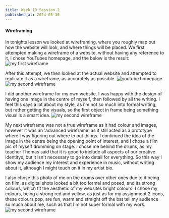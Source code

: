```yaml
---
title: Week 10 Session 2
published_at: 2024-05-30
---
```


#### Wireframing
In tonights lesson we looked at wireframing, where you roughly map out how the website will look, and where things will be placed. We first attempted making a wireframe of a website, without having any reference to it, I chose YouTubes homepage, and the below is the result:
![my first wireframe](/W01S1/wire.png)

After this attempt, we then looked at the actual website and attempted to replicate it as a wireframe, as accurately as possible.
![youtube homepage](/W01S1/youtube.png)
![my second wireframe](/W01S1/wire2.png)

I did another wireframe for my own website. I was happy with the design of having one image in the centre of myself, then followed by all the writing. I feel this says a lot about my style, as i'm not so much into formal writing, but rather getting the visuals, so the first object in frame being something visual is a smart idea.
 ![my second wireframe](/W01S1/wire3.png)

 My next wireframe was not a true wireframe as it had colour and images, however it was an 'advanced wireframe' as it still acted as a prototype where I was figuring out where to put things. I continued the idea of the image in the centre being the opening point of interest, and I chose a film pic of myself drumming on stage. I chose me behind the drums, as my teacher Thomas said that it is good to include all aspects of our creative identitys, but it isn't necessary to go into detail for everything. So this way I show my audience my interest and experience in music, without writing about it, although I might touch on it in my artist bio.
 
  I also chose this photo of me on the drums over other ones due to it being on film, as digital shots looked a bit too formal and posed, and its strong colours, which fit the aesthetic of my websites bright colours. I chose my colours, being a strong red and yellow, as just as for my assignment 2 icons, these colours pop, are fun, warm and straight off the bat tell my audience so much about me, such as that I'm not super formal with my work. 
  ![my second wireframe](/W01S1/wire4.png)

